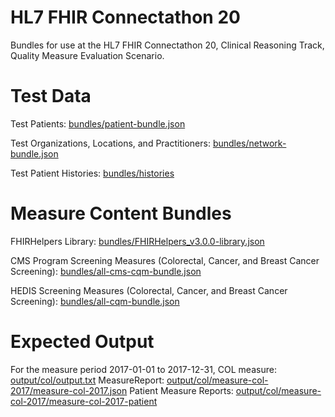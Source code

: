 # HL7 FHIR Connectathon 20
Bundles for use at the HL7 FHIR Connectathon 20, Clinical Reasoning Track, Quality Measure Evaluation Scenario.

# Test Data
Test Patients: [bundles/patient-bundle.json](bundles/patient-bundle.json)

Test Organizations, Locations, and Practitioners: [bundles/network-bundle.json](bundles/network-bundle.json)

Test Patient Histories: [bundles/histories](bundles/histories)

# Measure Content Bundles
FHIRHelpers Library: [bundles/FHIRHelpers_v3.0.0-library.json](bundles/FHIRHelpers_v3.0.0-library.json)

CMS Program Screening Measures (Colorectal, Cancer, and Breast Cancer Screening): [bundles/all-cms-cqm-bundle.json](bundles/all-cms-cqm-bundle.json)

HEDIS Screening Measures (Colorectal, Cancer, and Breast Cancer Screening): [bundles/all-cqm-bundle.json](bundles/all-cqm-bundle.json)

# Expected Output

For the measure period 2017-01-01 to 2017-12-31, COL measure: [output/col/output.txt](output/col/output.txt)
MeasureReport: [output/col/measure-col-2017/measure-col-2017.json](output/col/measure-col-2017-measure-col-2017.json)
Patient Measure Reports: [output/col/measure-col-2017/measure-col-2017-patient](output/col/measure-col-2017-measure-col-2017/measure-col-2017-patient)

